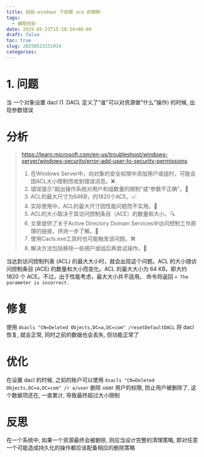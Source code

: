 ```yaml
---
title: 经验-windows 下权限 ace 的限制
tags:
  - 编程经验
date: 2025-05-23T15:10:24+08:00
draft: false
toc: true
slug: 20250523151024
categories:
---
```

# 1. 问题
当 一个对象设置 dacl (1. DACL 定义了"谁"可以对资源做"什么"操作) 的时候, 出现参数错误

# 分析

> https://learn.microsoft.com/en-us/troubleshoot/windows-server/windows-security/error-add-user-to-security-permissions
> 1. 在Windows Server中，向对象的安全权限中添加用户或组时，可能会因ACL大小限制而收到错误消息。❌
> 2. 错误提示“超出操作系统对用户和组数量的限制”或“参数不正确”。🚫
> 3. ACL的最大尺寸为64KB，约1820个ACE。📈
> 4. 实际使用中，ACL的最大尺寸因性能问题而不实用。🚫
> 5. ACL的大小取决于其访问控制条目（ACE）的数量和大小。🔍
> 6. 文章提供了关于Active Directory Domain Services中访问控制工作原理的链接，供进一步了解。🔗
> 7. 使用Cacls.exe工具时也可能触发该问题。🛠️
> 8. 解决方法包括移除一些用户或组后再尝试操作。🔄

当达到访问控制列表 (ACL) 的最大大小时，就会出现这个问题。ACL 的大小随访问控制条目 (ACE) 的数量和大小而变化。ACL 的最大大小为 64 KB，即大约 1820 个 ACE。不过，出于性能考虑，最大大小并不适用。
命令将返回 `> The parameter is incorrect.`
# 修复
使用 `dsacls "CN=Deleted Objects,DC=a,DC=com" /resetDefaultDACL` 将 dacl 恢复, 就会正常, 同时之前的数据也会丢失, 但功能正常了

# 优化
在设置 dacl 的时候, 之前的账户可以使用 `dsacls "CN=Deleted Objects,DC=a,DC=com" /r a/user`  删除 user 用户的权限, 防止用户被删除了, 这个数据项还在, 一直累计, 导致最终超过大小限制

# 反思
在一个系统中, 如果一个资源最终会被删除, 则应当设计完整的清理策略, 即对任意一个可能造成持久化的操作都应该配备相应的删除策略
<!--more-->